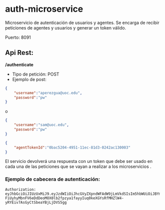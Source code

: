 # auth-microservice

Microservicio de autenticación de usuarios y agentes. Se encarga de recibir peticiones de agentes y usuarios y generar un
token válido.

Puerto: 8091

## Api Rest:

**/authenticate**
* Tipo de petición: POST
* Ejemplo de post:

```json
{
    "username":"aperezgua@uoc.edu",
    "password":"pw"
}
```

o

```json
{
    "username":"sam@uoc.edu",
    "password":"pw"
}
```

```json
{
    "agentTokenId":"0bac5204-4951-11ec-81d3-0242ac130003"
}
```

El servicio devolverá una respuesta con un token que debe ser usado en cada una de las peticiones que se vayan a realizar
a los microservicios .

### Ejemplo de cabecera de autenticación:

```
Authorization: eyJhbGciOiJIUzUxMiJ9.eyJzdWIiOiJhcGVyZXpndWFAdW9jLmVkdSIsIm5hbWUiOiJBYmVsIiwiZXhwIjoxNjM5NDQyNDQzLCJpYXQiOjE2Mzk0MjQ0NDMsInJvbCI6IkFETUlOSVNUUkFUT1IifQ.mYF-FiUyhyMbnFV6eDdDeoMOX0lb2fpzya1fayyIuq0keXGYsRfMHZlW4-yRYEiv7AsGyCtSbeaYBjLjDVS5gg
```
